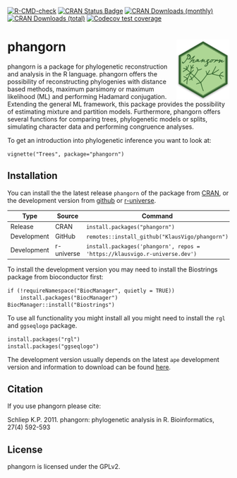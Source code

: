 [![R-CMD-check](https://github.com/KlausVigo/phangorn/actions/workflows/R-CMD-check.yaml/badge.svg)](https://github.com/KlausVigo/phangorn/actions/workflows/R-CMD-check.yaml)
[![CRAN Status Badge](https://www.r-pkg.org/badges/version/phangorn)](https://cran.r-project.org/package=phangorn)
[![CRAN Downloads (monthly)](https://cranlogs.r-pkg.org/badges/phangorn)](https://cran.r-project.org/package=phangorn)
[![CRAN Downloads (total)](https://cranlogs.r-pkg.org/badges/grand-total/phangorn)](https://cran.r-project.org/package=phangorn)
[![Codecov test coverage](https://codecov.io/gh/KlausVigo/phangorn/branch/master/graph/badge.svg)](https://app.codecov.io/github/KlausVigo/phangorn?branch=master)
                                                                                                      
# phangorn <img src='man/figures/logo.png' align="right" width="120" />


phangorn is a package for phylogenetic reconstruction and analysis in the R language. phangorn offers the possibility of reconstructing phylogenies with distance based methods, maximum parsimony or maximum likelihood (ML) and performing Hadamard conjugation. Extending the general ML framework, this package provides the possibility of estimating mixture and partition models. Furthermore, phangorn offers several functions for comparing trees, phylogenetic models or splits, simulating character data and performing congruence analyses. 

To get an introduction into phylogenetic inference you want to look at: 
```
vignette("Trees", package="phangorn")
```


## Installation

You can install the the latest release `phangorn` of the package from
[CRAN](https://CRAN.R-project.org/package=phangorn), or the development version 
from [github](https://github.com/KlausVigo/phangorn) or
[r-universe](https://klausvigo.r-universe.dev/phangorn).
                                                                 
                                                                 
| Type        | Source          | Command                                                      |
|-------------|-----------------|--------------------------------------------------------------|
| Release     | CRAN            | `install.packages("phangorn")`                                             |
| Development | GitHub          | `remotes::install_github("KlausVigo/phangorn")`                            |
| Development | r-universe      | `install.packages('phangorn', repos = 'https://klausvigo.r-universe.dev')`    |

To install the development version you may need to install the Biostrings package from bioconductor first:
```
if (!requireNamespace("BiocManager", quietly = TRUE))
    install.packages("BiocManager")
BiocManager::install("Biostrings")
```
To use all functionality you might install all you might need to install the 
`rgl` and `ggseqlogo` package.  
```
install.packages("rgl")
install.packages("ggseqlogo")
```
The development version usually depends on the latest `ape` development 
version and information to download can be found 
[here](https://emmanuelparadis.github.io/ape_installation.html). 

## Citation

If you use phangorn please cite:

Schliep K.P. 2011. phangorn: phylogenetic analysis in R. Bioinformatics, 27(4) 592-593 


License
-------
phangorn is licensed under the GPLv2.
